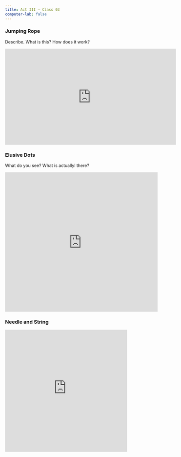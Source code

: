 ```yaml
---
title: Act III — Class 03
computer-lab: false
---
```



### Jumping Rope


Describe. 
What is this? 
How does it work? 

<iframe src="https://www.facebook.com/plugins/video.php?href=https%3A%2F%2Fwww.facebook.com%2Ftechinsider%2Fvideos%2Fvb.352751268256569%2F642412232623803%2F%3Ftype%3D3&show_text=0&width=560" width="560" height="315" style="border:none;overflow:hidden" scrolling="no" frameborder="0" allowTransparency="true" allowFullScreen="true"></iframe>

### Elusive Dots

What do you see? 
What is actuallyl there? 

<iframe src="https://www.facebook.com/plugins/post.php?href=https%3A%2F%2Fwww.facebook.com%2FTheScienceScoop%2Fposts%2F1400666533299949%3A0&width=500" width="500" height="457" style="border:none;overflow:hidden" scrolling="no" frameborder="0" allowTransparency="true"></iframe>


### Needle and String


<iframe src="https://www.facebook.com/plugins/video.php?href=https%3A%2F%2Fwww.facebook.com%2Fplaygroundenglish%2Fvideos%2Fvb.259754044357933%2F389352808064722%2F%3Ftype%3D3&show_text=0&width=400" width="400" height="400" style="border:none;overflow:hidden" scrolling="no" frameborder="0" allowTransparency="true" allowFullScreen="true"></iframe>
